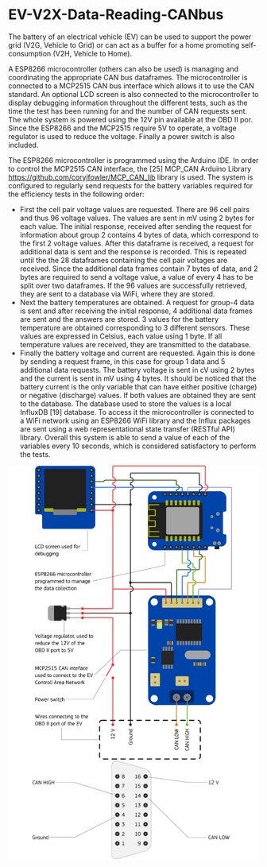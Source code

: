 # EV-V2X-Data-Reading-CANbus
The battery of an electrical vehicle (EV) can be used to support the power grid (V2G, Vehicle to Grid) or can act as a buffer for a home promoting self-consumption (V2H, Vehicle to Home).

A ESP8266 microcontroller (others can also be used) is managing and coordinating the appropriate CAN bus dataframes. The microcontroller is connected to a MCP2515 CAN bus interface which allows it to use the CAN standard. An optional LCD screen is also connected to the microcontroller to display debugging information throughout the different tests, such as the time the test has been running for and the number of CAN requests sent. The whole system is powered using the 12V pin available at the OBD II por. Since the ESP8266 and the MCP2515 require 5V to operate, a voltage regulator is used to reduce the voltage. Finally a power switch is also included.

The ESP8266 microcontroller is programmed using the Arduino IDE. In order to control the MCP2515 CAN interface, the [25]	MCP_CAN Arduino Library https://github.com/coryjfowler/MCP_CAN_lib library is used. The system is configured to regularly send requests for the battery variables required for the efficiency tests in the following order:
* First the cell pair voltage values are requested. There are 96 cell pairs and thus 96 voltage values. The values are sent in mV using 2 bytes for each value. The initial response, received after sending the request for information about group 2 contains 4 bytes of data, which correspond to the first 2 voltage values. After this dataframe is received, a request for additional data is sent and the response is recorded. This is repeated until the the 28 dataframes containing the cell pair voltages are received. Since the additional data frames contain 7 bytes of data, and 2 bytes are required to send a voltage value, a value of every 4 has to be split over two dataframes. If the 96 values are successfully retrieved, they are sent to a database via WiFi, where they are stored.
* Next the battery temperatures are obtained. A request for group-4 data is sent and after receiving the initial response, 4 additional data frames are sent and the answers are stored. 3 values for the battery temperature are obtained corresponding to 3 different sensors. These values are expressed in Celsius, each value using 1 byte. If all temperature values are received, they are transmitted to the database.
* Finally the battery voltage and current are requested. Again this is done by sending a request frame, in this case for group 1 data and 5 additional data requests. The battery voltage is sent in cV using 2 bytes and the current is sent in mV using 4 bytes. It should be noticed that the battery current is the only variable that can have either positive (charge) or negative (discharge) values. If both values are obtained they are sent to the database.
The database used to store the values is a local InfluxDB [19] database. To access it the microcontroller is connected to a WiFi network using an ESP8266 WiFi library and the Influx packages are sent using a web representational state transfer (RESTful API) library. Overall this system is able to send a value of each of the variables every 10 seconds, which is considered satisfactory to perform the tests. 

![Diagram](https://github.com/covrig/EV-V2X-Data-Reading-CANbus/blob/main/diagram.png?raw=true)
![Diagram](https://github.com/covrig/EV-V2X-Data-Reading-CANbus/blob/main/canbus.png?raw=true)
